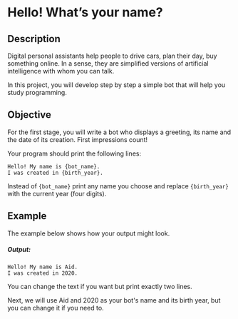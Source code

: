 
#   Hello! What’s your name?

## Description
Digital personal assistants help people to drive cars, plan their day, buy something online. In a sense, they are simplified versions of artificial intelligence with whom you can talk.

In this project, you will develop step by step a simple bot that will help you study programming.
## Objective
For the first stage, you will write a bot who displays a greeting, its name and the date of its creation. First impressions count!

Your program should print the following lines:
```
Hello! My name is {bot_name}.
I was created in {birth_year}.
```
Instead of ```{bot_name}``` print any name you choose and replace ```{birth_year}``` with the current year (four digits).
## Example
The example below shows how your output might look.
##### Output:
```
Hello! My name is Aid.
I was created in 2020.
```
You can change the text if you want but print exactly two lines.

Next, we will use Aid and 2020 as your bot's name and its birth year, but you can change it if you need to.
